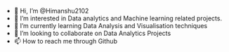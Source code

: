 - 👋 Hi, I’m @Himanshu2102
- 👀 I’m interested in Data analytics and Machine learning related projects.
- 🌱 I’m currently learning Data Analysis and Visualisation techniques
- 💞️ I’m looking to collaborate on Data Analytics Projects
- 📫 How to reach me through Github
<!---
Himanshu2102/Himanshu2102 is a ✨ special ✨ repository because its `README.md` (this file) appears on your GitHub profile.
You can click the Preview link to take a look at your changes.
--->
